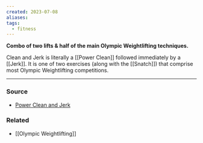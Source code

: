 ```yaml
---
created: 2023-07-08
aliases: 
tags:
  - fitness
---
```

**Combo of two lifts & half of the main Olympic Weightlifting techniques.**

Clean and Jerk is literally a [[Power Clean]] followed immediately by a [[Jerk]]. It is one of two exercises (along with the [[Snatch]]) that comprise most Olympic Weightlifting competitions. 

****
### Source
- [Power Clean and Jerk](https://exrx.net/WeightExercises/OlympicLifts/PowerCleanJerk)

### Related
- [[Olympic Weightlifting]]